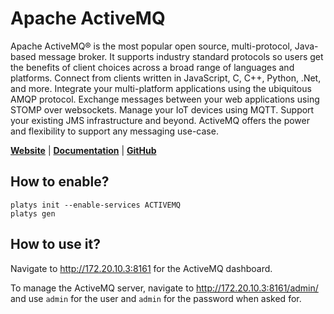 # Apache ActiveMQ

Apache ActiveMQ® is the most popular open source, multi-protocol, Java-based message broker. It supports industry standard protocols so users get the benefits of client choices across a broad range of languages and platforms. Connect from clients written in JavaScript, C, C++, Python, .Net, and more. Integrate your multi-platform applications using the ubiquitous AMQP protocol. Exchange messages between your web applications using STOMP over websockets. Manage your IoT devices using MQTT. Support your existing JMS infrastructure and beyond. ActiveMQ offers the power and flexibility to support any messaging use-case.

**[Website](https://activemq.apache.org/)** | **[Documentation](https://activemq.apache.org/components/classic/documentation)** | **[GitHub](https://github.com/apache/activemq)**

## How to enable?

```
platys init --enable-services ACTIVEMQ
platys gen
```

## How to use it?

Navigate to <http://172.20.10.3:8161> for the ActiveMQ dashboard.

To manage the ActiveMQ server, navigate to <http://172.20.10.3:8161/admin/> and use `admin` for the user and `admin` for the password when asked for.